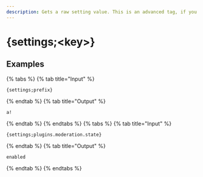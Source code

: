 ```yaml
---
description: Gets a raw setting value. This is an advanced tag, if you don't understand how to use it or what it does, then you probably shouldn't be using it.
---
```

# {settings;&lt;key>}
## Examples
{% tabs %}
{% tab title="Input" %}
```text
{settings;prefix}
```
{% endtab %}
{% tab title="Output" %}
```text
a!
```
{% endtab %}
{% endtabs %}
{% tabs %}
{% tab title="Input" %}
```text
{settings;plugins.moderation.state}
```
{% endtab %}
{% tab title="Output" %}
```text
enabled
```
{% endtab %}
{% endtabs %}